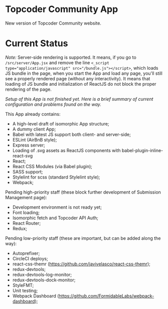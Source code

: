 # Topcoder Community App
New version of Topcoder Community website.

# Current Status

*Note:* Server-side rendering is supported. It means, if you go to `/src/server/App.jsx` and remove the line `<_script type="application/javascript" src="/bundle.js"></script>`, which loads JS bundle in the page, when you start the App and load any page, you'll still see a properly rendered page (without any interactivity). It means that loading of JS bundle and initialization of ReactJS do not block the proper rendering of the page.

*Setup of this App is not finished yet. Here is a brief summary of current configuration and problems found on the way.*

This App already contains:
- A high-level draft of isomorphic App structure;
- A dummy client App;
- Babel with latest JS support both client- and server-side;
- ESLint (AirBnB style);
- Express server;
- Loading of .svg assets as ReactJS components with babel-plugin-inline-react-svg
- React;
- React CSS Modules (via Babel plugin);
- SASS support;
- Stylelint for scss (standard Stylelint style);
- Webpack;

Pending high-priority staff (these block further development of Submission Management page):
- Development environment is not ready yet;
- Font loading;
- Isomorphic fetch and Topcoder API Auth;
- React Router;
- Redux;

Pending low-priority staff (these are important, but can be added along the way):
- Autoprefixer;
- CircleCI deploys;
- react-css-themr (https://github.com/javivelasco/react-css-themr);
- redux-devtools;
- redux-devtools-log-monitor;
- redux-devtools-dock-monitor;
- StyleFMT;
- Unit testing;
- Webpack Dashboard (https://github.com/FormidableLabs/webpack-dashboard);
